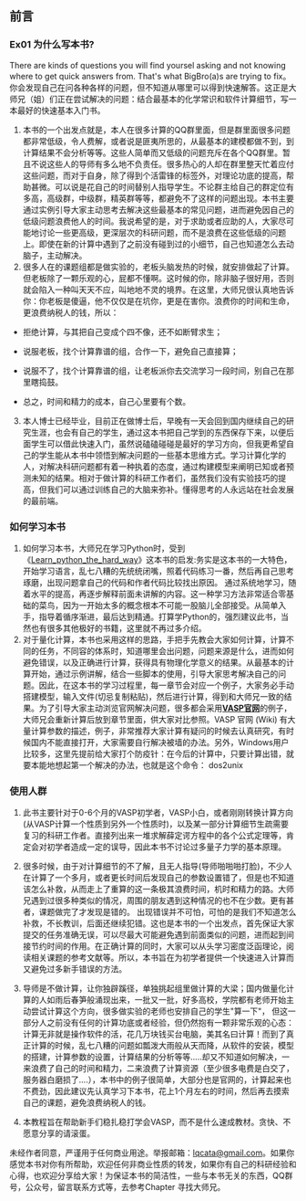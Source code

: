 ## 前言

### Ex01 为什么写本书?

There are kinds of questions you will find yoursel asking and not knowing where to get quick answers from. That's what BigBro(a)s are trying to fix。你会发现自己在问各种各样的问题，但不知道从哪里可以得到快速解答。这正是大师兄（姐）们正在尝试解决的问题：结合最基本的化学常识和软件计算细节，写一本最好的快速基本入门书。

1. 本书的一个出发点就是，本人在很多计算的QQ群里面，但是群里面很多问题都非常低级，令人费解，或者说是匪夷所思的，从最基本的建模都做不到，到计算结果不会分析等等。这些人简单而又低级的问题充斥在各个QQ群里。暂且不说这些人的导师有多么地不负责任。很多热心的人却在群里整天忙着应付这些问题，而对于自身，除了得到个活雷锋的标签外，对理论功底的提高，帮助甚微。可以说是花自己的时间替别人指导学生。不论群主给自己的群定位有多高，高级群，中级群，精英群等等，都避免不了这样的问题出现。本书主要通过实例引导大家主动思考去解决这些最基本的常见问题，进而避免因自己的低级问题浪费他人的时间。我说希望的是，对于求助或者应助的人，大家尽可能地讨论一些更高级，更深层次的科研问题，而不是浪费在这些低级的问题上。即使在新的计算中遇到了之前没有碰到过的小细节，自己也知道怎么去动脑子，主动解决。 
2.  很多人在的课题组都是做实验的，老板头脑发热的时候，就安排做起了计算。但老板除了一颗乐观的心，屁都不懂啊。这时候的你，除非脑子很好用，否则就会陷入一种叫天天不应，叫地地不灵的境界。在这里，大师兄很认真地告诉你：你老板是傻逼，他不仅仅是在坑你，更是在害你。浪费你的时间和生命，更浪费纳税人的钱，所以：

   - 拒绝计算，与其把自己变成个四不像，还不如断臂求生；

   - 说服老板，找个计算靠谱的组，合作一下，避免自己直接算；

   - 说服不了，找个计算靠谱的组，让老板派你去交流学习一段时间，别自己在那里瞎捣鼓。

   - 总之，时间和精力的成本，自己心里要有个数。
3. 本人博士已经毕业，目前正在做博士后，早晚有一天会回到国内继续自己的研究生涯，也会有自己的学生，通过这本书把自己学到的东西保存下来，以便后面学生可以借此快速入门，虽然说磕磕碰碰是最好的学习方向，但我更希望自己的学生能从本书中领悟到解决问题的一些基本思维方式。学习计算化学的人，对解决科研问题都有着一种执着的态度，通过构建模型来阐明已知或者预测未知的结果。相对于做计算的科研工作者们，虽然我们没有实验技巧的提高，但我们可以通过训练自己的大脑来弥补。懂得思考的人永远站在社会发展的最前端。

### 如何学习本书

1. 如何学习本书，大师兄在学习Python时，受到《[Learn_python_the_hard_way](https://learnpythonthehardway.org/)》这本书的启发:务实是这本书的一大特色，开始学习语言，乱七八糟的先统统闭嘴，照着代码练习一番，然后再自己思考琢磨，出现问题拿自己的代码和作者代码比较找出原因。 通过系统地学习，随着水平的提高，再逐步解释前面未讲解的内容。这一种学习方法非常适合零基础的菜鸟，因为一开始太多的概念根本不可能一股脑儿全部接受。从简单入手，指导着循序渐进，最后达到精通。打算学Python的，强烈建议此书，当然也有很多其他极好的书籍，这里就不再过多介绍。
2. 对于量化计算，本书也采用这样的思路，手把手先教会大家如何计算，计算不同的任务，不同容的体系时，知道哪里会出问题，问题来源是什么，进而如何避免错误，以及正确进行计算，获得具有物理化学意义的结果。从最基本的计算开始，通过示例讲解，结合一些脚本的使用，引导大家思考解决自己的问题。因此，在这本书的学习过程里，每一章节会对应一个例子，大家务必手动搭建模型，输入文件(切忌复制粘贴)，然后进行计算，得到和大师兄一致的结果。为了引导大家主动浏览官网解决问题，很多都会采用[**VASP官网**](http://www.vasp.at/)的例子，大师兄会重新计算后放到章节里面，供大家对比参照。VASP 官网 (Wiki) 有大量计算参数的描述，例子，非常推荐大家计算有疑问的时候去认真研究，有时候国内不能直接打开，大家需要自行解决被墙的办法。另外，Windows用户比较多，这里先提前给大家打个防疫针：在今后的计算中，只要计算出错，就要本能地想起第一个解决的办法，也就是这个命令： dos2unix


### 使用人群

1. 此书主要针对于0-6个月的VASP初学者，VASP小白，或者刚刚转换计算方向(从VASP计算一个性质到另外一个性质时)，以及某一部分计算细节生疏需要复习的科研工作者。直接列出来一堆求解薛定谔方程中的各个公式定理等，肯定会对初学者造成一定的误导，因此本书不讨论过多量子力学的基本原理。

2. 很多时候，由于对计算细节的不了解，且无人指导(导师啪啪啪打脸)，不少人在计算了一个多月，或者更长时间后发现自己的参数设置错了，但是也不知道该怎么补救，从而走上了重算的这一条极其浪费时间，机时和精力的路。大师兄遇到过很多种类似的情况，周围的朋友遇到这种情况的也不在少数。更有甚者，课题做完了才发现是错的。 出现错误并不可怕，可怕的是我们不知道怎么补救，不长教训，后面还继续犯错。这也是本书的一个出发点，首先保证大家提交的任务准确无误，可以尽最大可能避免遇到前面类似的问题，进而起到间接节约时间的作用。在正确计算的同时，大家可以从头学习密度泛函理论，阅读相关课题的参考文献等。所以，本书旨在为初学者提供一个快速进入计算而又避免过多新手错误的方法。

3. 导师是不做计算，让你独辟蹊径，单独挑起组里做计算的大梁；国内做量化计算的人如雨后春笋般涌现出来，一批又一批，好多高校，学院都有老师开始主动尝试计算这个方向，很多做实验的老师也安排自己的学生"算一下"， 但这一部分人之前没有任何的计算功底或者经验，但仍然抱有一颗非常乐观的心态：计算无非就是操作软件的活，花几万块钱买台电脑，美其名曰计算！而到了真正计算的时候，乱七八糟的问题如瓢泼大雨般从天而降，从软件的安装，模型的搭建，计算参数的设置，计算结果的分析等等.....却又不知道如何解决，一来浪费了自己的时间和精力，二来浪费了计算资源（至少很多电费是白交了，服务器白磨损了....），本书中的例子很简单，大部分也是官网的，计算起来也不费劲，因此建议先认真学习下本书，花上1个月左右的时间，然后再去摸索自己的课题，避免浪费纳税人的钱。

4. 本教程旨在帮助新手们稳扎稳打学会VASP，而不是什么速成教材。贪快、不愿意分享的请滚蛋。

未经作者同意，严谨用于任何商业用途。举报邮箱：lqcata@gmail.com。如果你感觉本书对你有所帮助，欢迎任何非商业性质的转发，如果你有自己的科研经验和心得，也欢迎分享给大家！为保证本书的简洁性，一些与本书无关的东西，QQ群号，公众号，留言联系方式等，去参考Chapter 寻找大师兄。
